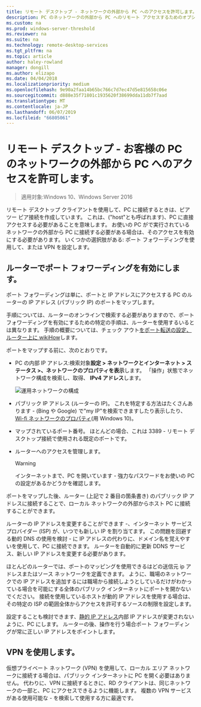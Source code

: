 ```yaml
---
title: リモート デスクトップ - ネットワークの外部から PC へのアクセスを許可します。
description: PC のネットワークの外部から PC へのリモート アクセスするためのオプションについて説明します
ms.custom: na
ms.prod: windows-server-threshold
ms.reviewer: na
ms.suite: na
ms.technology: remote-desktop-services
ms.tgt_pltfrm: na
ms.topic: article
author: haley-rowland
manager: dongill
ms.author: elizapo
ms.date: 04/04/2018
ms.localizationpriority: medium
ms.openlocfilehash: 9e90a2faa14b65bc766c7d7ec47d5e815658c06e
ms.sourcegitcommit: d888e35f71801c1935620f38699dda11db7f7aad
ms.translationtype: MT
ms.contentlocale: ja-JP
ms.lasthandoff: 06/07/2019
ms.locfileid: "66805061"
---
```

# <a name="remote-desktop---allow-access-to-your-pc-from-outside-your-pcs-network"></a>リモート デスクトップ - お客様の PC のネットワークの外部から PC へのアクセスを許可します。

>適用対象:Windows 10、Windows Server 2016

リモート デスクトップ クライアントを使用して、PC に接続するときは、ピア ツー ピア接続を作成しています。 これは、("host"とも呼ばれます)、PC に直接アクセスする必要があることを意味します。 お使いの PC がで実行されているネットワークの外部から PC に接続する必要がある場合は、そのアクセスを有効にする必要があります。 いくつかの選択肢がある: ポート フォワーディングを使用して、または VPN を設定します。

## <a name="enable-port-forwarding-on-your-router"></a>ルーターでポート フォワーディングを有効にします。

ポート フォワーディングは単に、ポートと IP アドレスにアクセスする PC のルーターの IP アドレス (パブリック IP) のポートをマップします。 

手順については、ルーターのオンラインで検索する必要がありますので、ポート フォワーディングを有効にするための特定の手順は、ルーターを使用するいるとは異なります。 手順の概要については、チェック アウト[をポート転送の設定、ルーター上に wikiHow](https://www.wikihow.com/Set-Up-Port-Forwarding-on-a-Router)します。

ポートをマップする前に、次のとおりです。

- PC の内部 IP アドレス:検索対象**設定 > ネットワークとインターネット > ステータス >、ネットワークのプロパティを表示**します。 「操作」状態でネットワーク構成を検索し、取得、 **IPv4 アドレス**します。

   ![運用ネットワークの構成](../media/rdclient-operational-network.png)

- パブリック IP アドレス (ルーターの IP)。 これを特定する方法はたくさんあります - (Bing や Google) で"my IP"を検索できますしたり表示したり、 [Wi-fi ネットワークのプロパティ](https://binged.it/2Gwob34)(用 Windows 10)。
- マップされているポート番号。 ほとんどの場合、これは 3389 - リモート デスクトップ接続で使用される既定のポートです。
- ルーターへのアクセスを管理します。  

   >[!WARNING]
   > インターネットまで、PC を開いています - 強力なパスワードをお使いの PC の設定があるかどうかを確認します。

ポートをマップした後、ルーター (上記で 2 番目の箇条書き) のパブリック IP アドレスに接続することで、ローカル ネットワークの外部からホスト PC に接続することができます。

ルーターの IP アドレスを変更することができます -、インターネット サービス プロバイダー (ISP) が、いつでも新しい IP を割り当てます。 この問題を回避する動的 DNS の使用を検討 - に IP アドレスの代わりに、ドメイン名を覚えやすいを使用して、PC に接続できます。 ルーターを自動的に更新 DDNS サービス、新しい IP アドレスを変更する必要があります。

ほとんどのルーターでは、ポートのマッピングを使用できるはどの送信元 ip アドレスまたはソース ネットワークを定義できます。 ように、職場のネットワークでの IP アドレスを追加するには職場から接続しようとしているだけがわかっている場合を可能にする全体のパブリック インターネットにポートを開かないでください。 接続を使用しているホストが動的 IP アドレスを使用する場合は、その特定の ISP の範囲全体からアクセスを許可するソースの制限を設定します。

設定することも検討できます、[静的 IP アドレス](/windows-hardware/customize/mobile/mcsf/enable-static-ip)内部 IP アドレスが変更されないように、PC にします。 ルーターの後、操作を行う場合ポート フォワーディングが常に正しい IP アドレスをポイントします。


## <a name="use-a-vpn"></a>VPN を使用します。

仮想プライベート ネットワーク (VPN) を使用して、ローカル エリア ネットワークに接続する場合は、パブリック インターネットに PC を開く必要はありません。 代わりに、VPN に接続するときに、RD クライアントは、同じネットワークの一部と、PC にアクセスできるように機能します。 複数の VPN サービスがある使用可能な - を検索して使用する方に最適です。
